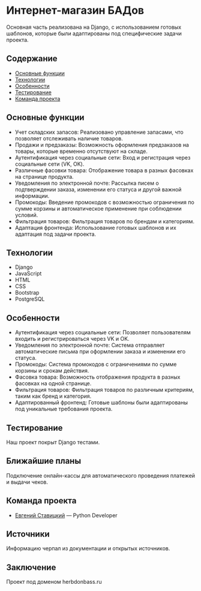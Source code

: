 # Интернет-магазин БАДов
Основная часть реализована на Django, с использованием готовых шаблонов, которые были адаптированы под специфические задачи проекта.

## Содержание
- [Основные функции](#основные-функции)
- [Технологии](#технологии)
- [Особенности](#особенности)
- [Тестирование](#тестирование)
- [Команда проекта](#команда-проекта)

## Основные функции
- Учет складских запасов: Реализовано управление запасами, что позволяет отслеживать наличие товаров.
- Продажи и предзаказы: Возможность оформления предзаказов на товары, которые временно отсутствуют на складе.
- Аутентификация через социальные сети: Вход и регистрация через социальные сети (VK, OK).
- Различные фасовки товара: Отображение товара в разных фасовках на странице продукта.
- Уведомления по электронной почте: Рассылка писем о подтверждении заказа, изменении его статуса и другой важной информации.
- Промокоды: Введение промокодов с возможностью ограничения по сумме корзины и автоматическое применение при соблюдении условий.
- Фильтрация товаров: Фильтрация товаров по брендам и категориям.
- Адаптация фронтенда: Использование готовых шаблонов и их адаптация под задачи проекта.

## Технологии
- Django
- JavaScript
- HTML
- CSS
- Bootstrap
- PostgreSQL

## Особенности
- Аутентификация через социальные сети: Позволяет пользователям входить и регистрироваться через VK и OK.
- Уведомления по электронной почте: Система отправляет автоматические письма при оформлении заказа и изменении его статуса.
- Промокоды: Система промокодов с ограничениями по сумме корзины и срокам действия.
- Фасовка товара: Возможность отображения продукта в разных фасовках на одной странице.
- Фильтрация товаров: Фильтрация товаров по различным критериям, таким как бренд и категория.
- Адаптированный фронтенд: Готовые шаблоны были адаптированы под уникальные требования проекта.

## Тестирование

Наш проект покрыт Django тестами.

## Ближайшие планы
Подключение онлайн-кассы для автоматического проведения платежей и выдачи чеков.

## Команда проекта

- [Евгений Ставицкий](https://t.me/Eugenius71991) — Python Developer

## Источники
Информацию черпал из документации и открытых источников.

## Заключение
Проект под доменом herbdonbass.ru